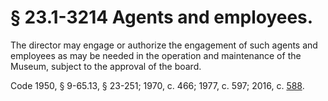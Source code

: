 # § 23.1-3214 Agents and employees.

<p>The director may engage or authorize the engagement of such agents and employees as may be needed in the operation and maintenance of the Museum, subject to the approval of the board.</p><p>Code 1950, § 9-65.13, § 23-251; 1970, c. 466; 1977, c. 597; 2016, c. <a href='http://lis.virginia.gov/cgi-bin/legp604.exe?161+ful+CHAP0588'>588</a>.</p>